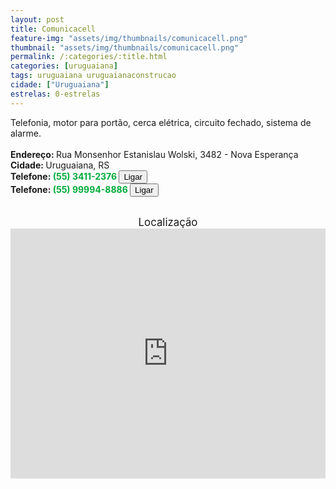 ```yaml
---
layout: post
title: Comunicacell
feature-img: "assets/img/thumbnails/comunicacell.png"
thumbnail: "assets/img/thumbnails/comunicacell.png"
permalink: /:categories/:title.html
categories: [uruguaiana]
tags: uruguaiana uruguaianaconstrucao
cidade: ["Uruguaiana"]
estrelas: 0-estrelas
---
```

Telefonia, motor para portão, cerca elétrica, circuito fechado, sistema de alarme.<!-- more --><br/>
<br/>
<b>Endereço: </b>Rua Monsenhor Estanislau Wolski, 3482 - Nova Esperança<br />
<b>Cidade: </b>Uruguaiana, RS<br />
<b>Telefone: <span style="color: #00ab3a;">(55) 3411-2376</span> <a href="tel:5534112376"><button class="ligar">Ligar</button></a></b><br />
<b>Telefone: <span style="color: #00ab3a;">(55) 99994-8886</span> <a href="tel:55999948886"><button class="ligar">Ligar</button></a></b><br />
<br />
<div style="font-size: larger; text-align: center;">
Localização</div>
<iframe src="https://www.google.com/maps/embed?pb=!1m18!1m12!1m3!1d3463.280072316132!2d-57.09359511353343!3d-29.7695420713582!2m3!1f0!2f0!3f0!3m2!1i1024!2i768!4f13.1!3m3!1m2!1s0x94535b365aa4d9ff%3A0xd161eac2a7da7c7a!2sR.+Monsenhor+Estanislau+Wolski+-+Nova+Esperan%C3%A7a%2C+Uruguaiana+-+RS!5e0!3m2!1spt-BR!2sbr!4v1524707835329" width="100%" height="400" frameborder="0" style="border:0" allowfullscreen></iframe>
